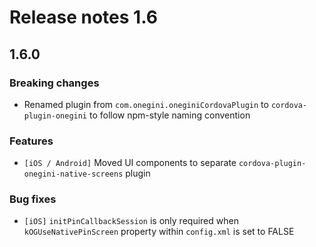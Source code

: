 # Release notes 1.6

## 1.6.0

### Breaking changes
* Renamed plugin from `com.onegini.oneginiCordovaPlugin` to `cordova-plugin-onegini` to follow npm-style naming convention

### Features
* `[iOS / Android]` Moved UI components to separate `cordova-plugin-onegini-native-screens` plugin

### Bug fixes
* `[iOS]` `initPinCallbackSession` is only required when `kOGUseNativePinScreen` property within `config.xml` is set to FALSE